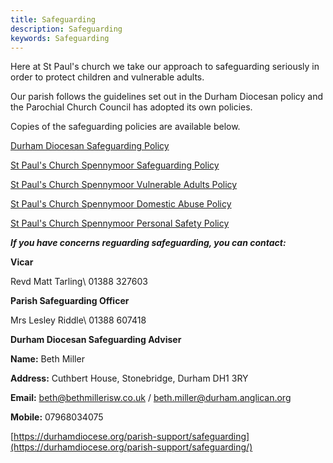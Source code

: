 ```yaml
---
title: Safeguarding
description: Safeguarding
keywords: Safeguarding
---
```

Here at St Paul's church we take our approach to safeguarding seriously in order to protect children and vulnerable adults. 

Our parish follows the guidelines set out in the Durham Diocesan policy and the Parochial Church Council has adopted its own policies.

Copies of the safeguarding policies are available below.

[Durham Diocesan Safeguarding Policy](https://www.dropbox.com/s/xh7efadbk3x2dke/DurhamDiocesanSafeguardingPolice-January2019-final-4.pdf?dl=0)

[St Paul's Church Spennymoor Safeguarding Policy](https://www.dropbox.com/s/fttkepg70toqm3f/St%20Paul%27s%20Parish%20Safeguarding%20Policy.pdf?dl=0)

[St Paul's Church Spennymoor Vulnerable Adults Policy](https://www.dropbox.com/s/mz8htn3gz95xghe/St%20Paul%27s%20Vulnerable%20Adults%20Policy.pdf?dl=0)

[St Paul's Church Spennymoor Domestic Abuse Policy](https://www.dropbox.com/s/ti6geusj652qzo1/St%20Paul%27s%20Domestic%20Abuse%20policy.pdf?dl=0)

[St Paul's Church Spennymoor Personal Safety Policy](https://www.dropbox.com/s/bcy9hbhtp65lb1e/St%20Paul%27s%20Personal%20safety%202021.pdf?dl=0)

**_If you have concerns reguarding safeguarding, you can contact:_**

**Vicar**

Revd Matt Tarling\\
01388 327603

**Parish Safeguarding Officer**

Mrs Lesley Riddle\\
01388 607418

**Durham Diocesan Safeguarding Adviser**

**Name:** Beth Miller

**Address:** Cuthbert House, Stonebridge, Durham DH1 3RY

**Email:** beth@bethmillerisw.co.uk / beth.miller@durham.anglican.org

**Mobile:** 07968034075

[https://durhamdiocese.org/parish-support/safeguarding](https://durhamdiocese.org/parish-support/safeguarding/)
